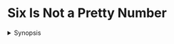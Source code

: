 # Six Is Not a Pretty Number

<details>

<summary>Synopsis</summary>

Six months. Sealand had been God-knows-where for six fucking months, and apparently no one had even noticed.

</details>
